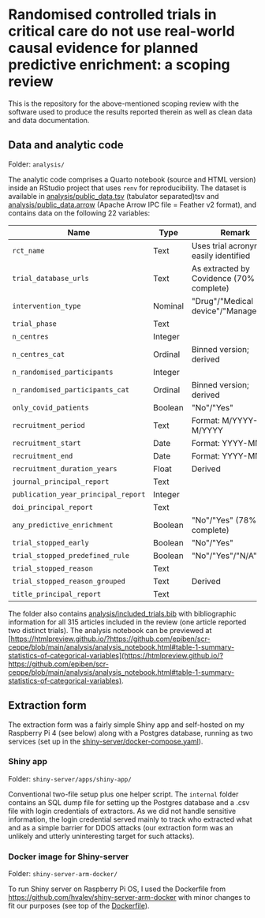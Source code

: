 # Randomised controlled trials in critical care do not use real-world causal evidence for planned predictive enrichment: a scoping review

This is the repository for the above-mentioned scoping review with the software used to produce the results reported therein as well as clean data and data documentation.

## Data and analytic code 
Folder: `analysis/`

The analytic code comprises a Quarto notebook (source and HTML version) inside an RStudio project that uses `renv` for reproducibility. The dataset is available in [analysis/public_data.tsv](analysis/public_data.tsv) (tabulator separated)tsv and [analysis/public_data.arrow](analysis/public_data.arrow) (Apache Arrow IPC file = Feather v2 format), and contains data on the following 22 variables:

| **Name**                            | **Type** | **Remark**                               |
|-------------------------------------|----------|------------------------------------------|
| `rct_name`                          | Text     | Uses trial acronym if easily identified  |
| `trial_database_urls`               | Text     | As extracted by Covidence (70% complete) |
| `intervention_type`                 | Nominal  | "Drug"/"Medical device"/"Management"     |
| `trial_phase`                       | Text     |                                          |
| `n_centres`                         | Integer  |                                          |
| `n_centres_cat`                     | Ordinal  | Binned version; derived                  |
| `n_randomised_participants`         | Integer  |                                          |
| `n_randomised_participants_cat`     | Ordinal  | Binned version; derived                  |
| `only_covid_patients`               | Boolean  | "No"/"Yes"                               |
| `recruitment_period`                | Text     | Format: M/YYYY-M/YYYY                    |
| `recruitment_start`                 | Date     | Format: YYYY-MM-DD                       |
| `recruitment_end`                   | Date     | Format: YYYY-MM-DD                       |
| `recruitment_duration_years`        | Float    | Derived                                  |
| `journal_principal_report`          | Text     |                                          |
| `publication_year_principal_report` | Integer  |                                          |
| `doi_principal_report`              | Text     |                                          |
| `any_predictive_enrichment`         | Boolean  | "No"/"Yes" (78% complete)                |
| `trial_stopped_early`               | Boolean  | "No"/"Yes"                               |
| `trial_stopped_predefined_rule`     | Boolean  | "No"/"Yes"/"N/A"                         |
| `trial_stopped_reason`              | Text     |                                          |
| `trial_stopped_reason_grouped`      | Text     | Derived                                  |
| `title_principal_report`            | Text     |                                          |

The folder also contains [analysis/included_trials.bib](analysis/included_trials.bib) with bibliographic information for all 315 articles included in the review (one article reported two distinct trials). The analysis notebook can be previewed at [https://htmlpreview.github.io/?https://github.com/epiben/scr-ceppe/blob/main/analysis/analysis_notebook.html#table-1-summary-statistics-of-categorical-variables](https://htmlpreview.github.io/?https://github.com/epiben/scr-ceppe/blob/main/analysis/analysis_notebook.html#table-1-summary-statistics-of-categorical-variables).

## Extraction form
The extraction form was a fairly simple Shiny app and self-hosted on my Raspberry Pi 4 (see below) along with a Postgres database, running as two services (set up in the [shiny-server/docker-compose.yaml](shiny-server/docker-compose.yaml)).

### Shiny app 
Folder: `shiny-server/apps/shiny-app/`

Conventional two-file setup plus one helper script. The `internal` folder contains an SQL dump file for setting up the Postgres database and a .csv file with login credentials of extractors. As we did not handle sensitive information, the login credential served mainly to track who extracted what and as a simple barrier for DDOS attacks (our extraction form was an unlikely and utterly uninteresting target for such attacks).

### Docker image for Shiny-server
Folder: `shiny-server-arm-docker/`

To run Shiny server on Raspberry Pi OS, I used the Dockerfile from https://github.com/hvalev/shiny-server-arm-docker with minor changes to fit our purposes (see top of the [Dockerfile](shiny-server-arm-docker/Dockerfile)).
